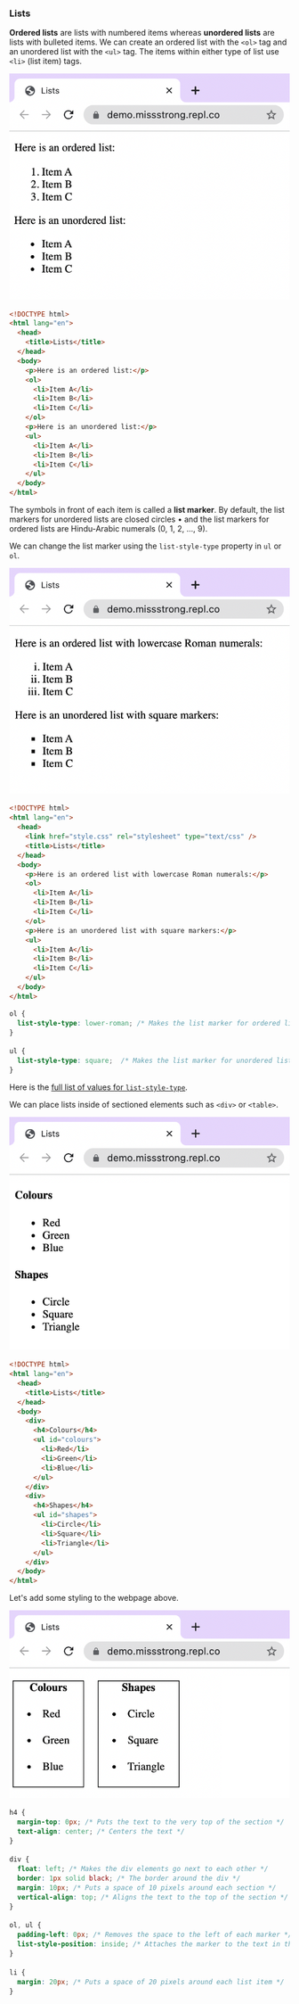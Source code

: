 ### Lists

**Ordered lists** are lists with numbered items whereas **unordered lists** are lists with bulleted items. We can create an ordered list with the `<ol>` tag and an unordered list with the `<ul>` tag. The items within either type of list use `<li>` (list item) tags.

![](../../Images/HTML_List_1.png)

```html
<!DOCTYPE html>
<html lang="en">
  <head>
    <title>Lists</title>
  </head>
  <body>
    <p>Here is an ordered list:</p>
    <ol>
      <li>Item A</li>
      <li>Item B</li>
      <li>Item C</li>
    </ol>
    <p>Here is an unordered list:</p>
    <ul>
      <li>Item A</li>
      <li>Item B</li>
      <li>Item C</li>
    </ul>
  </body>
</html>
```

The symbols in front of each item is called a **list marker**. By default, the list markers for unordered lists are closed circles • and the list markers for ordered lists are Hindu-Arabic numerals (0, 1, 2, ..., 9).

We can change the list marker using the `list-style-type` property in `ul` or `ol`. 

![](../../Images/HTML_List_2.png)

```html
<!DOCTYPE html>
<html lang="en">
  <head>
    <link href="style.css" rel="stylesheet" type="text/css" />
    <title>Lists</title>
  </head>
  <body>
    <p>Here is an ordered list with lowercase Roman numerals:</p>
    <ol>
      <li>Item A</li>
      <li>Item B</li>
      <li>Item C</li>
    </ol>
    <p>Here is an unordered list with square markers:</p>
    <ul>
      <li>Item A</li>
      <li>Item B</li>
      <li>Item C</li>
    </ul>
  </body>
</html>
```

```css
ol {
  list-style-type: lower-roman; /* Makes the list marker for ordered lists lowercase Roman numerals*/
}

ul {
  list-style-type: square;  /* Makes the list marker for unordered lists closed squares */
}
```

Here is the [full list of values for `list-style-type`](https://developer.mozilla.org/en-US/docs/Web/CSS/list-style-type#values).

We can place lists inside of sectioned elements such as `<div>` or `<table>`.

![](../../Images/HTML_List_3.png)

```html
<!DOCTYPE html>
<html lang="en">
  <head>
    <title>Lists</title>
  </head>
  <body>
    <div>
      <h4>Colours</h4>
      <ul id="colours">
        <li>Red</li>
        <li>Green</li>
        <li>Blue</li>
      </ul>
    </div>
    <div>
      <h4>Shapes</h4>
      <ul id="shapes">
        <li>Circle</li>
        <li>Square</li>
        <li>Triangle</li>
      </ul>
    </div>
  </body>
</html>
```

Let's add some styling to the webpage above.


![](../../Images/HTML_List_4.png)

```css
h4 {
  margin-top: 0px; /* Puts the text to the very top of the section */
  text-align: center; /* Centers the text */
}

div {
  float: left; /* Makes the div elements go next to each other */
  border: 1px solid black; /* The border around the div */
  margin: 10px; /* Puts a space of 10 pixels around each section */
  vertical-align: top; /* Aligns the text to the top of the section */
}

ol, ul {
  padding-left: 0px; /* Removes the space to the left of each marker */
  list-style-position: inside; /* Attaches the marker to the text in the list item */
}

li {
  margin: 20px; /* Puts a space of 20 pixels around each list item */
}
```
